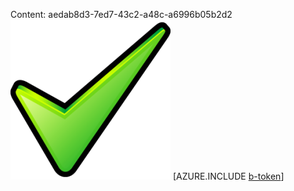 Content: aedab8d3-7ed7-43c2-a48c-a6996b05b2d2![image](0f80e8d8-1a31-42b9-8449-d4deafdaaa6b.png)
[AZURE.INCLUDE [b-token](ff75e495-6844-4739-96f0-3ed43a6f9066.md)]

